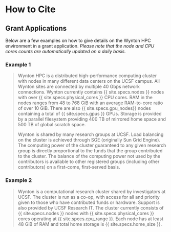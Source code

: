 # How to Cite

## Grant Applications

Below are a few examples on how to give details on the Wynton HPC environment in a grant application.  _Please note that the node and CPU cores counts are automatically updated on a daily basis._

### Example 1

> Wynton HPC is a distributed high-performance computing cluster with nodes
> in many different data centers on the UCSF campus.  All Wynton sites are
> connected by multiple 40 Gbps network connections.  Wynton currently
> contains {{ site.specs.nodes }} nodes with over
> {{ site.specs.physical_cores }} CPU cores.
> RAM in the nodes ranges from 48 to 768 GiB with an average RAM-to-core
> ratio of over 10 GiB.
> There are also {{ site.specs.gpu_nodes}} nodes containing a total of
> {{ site.specs.gpus }} GPUs.
> Storage is provided by a parallel filesystem providing 400 TB of mirrored
> home space and 500 TB of global scratch space.
> 
> Wynton is shared by many research groups at UCSF.  Load balancing on the
> cluster is achieved through SGE (originally Sun Grid Engine). The
> computing power of the cluster guaranteed to any given research group is
> directly proportional to the funds that the group contributed to the
> cluster. The balance of the computing power not used by the contributors
> is available to other registered groups (including other contributors) on
> a first-come, first-served basis.


### Example 2

> Wynton is a computational research cluster shared by investigators at 
> UCSF.  The cluster is run as a co-op, with access for all and priority 
> given to those who have contributed funds or hardware.  Support is 
> also provided by UCSF Research IT.  The cluster currently consists of
> {{ site.specs.nodes }} nodes with {{ site.specs.physical_cores }} cores
> operating at {{ site.specs.cpu_range }}.
> Each node has at least 48 GiB of RAM and
> total home storage is {{ site.specs.home_size }}.
